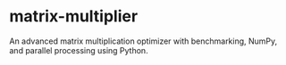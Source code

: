 # matrix-multiplier
An advanced matrix multiplication optimizer with benchmarking, NumPy, and parallel processing using Python.
